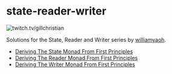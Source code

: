 # state-reader-writer

![twitch.tv/gillchristian](https://img.shields.io/badge/twitch.tv-gillchristian-purple?logo=twitch&style=for-the-badge)

Solutions for the State, Reader and Writer series by [williamyaoh](https://twitter.com/williamyaoh).

- [Deriving The State Monad From First Principles](https://williamyaoh.com/posts/2020-07-12-deriving-state-monad.html)
- [Deriving The Reader Monad From First Principles](https://williamyaoh.com/posts/2020-07-19-deriving-reader-monad.html)
- [Deriving The Writer Monad From First Principles](https://williamyaoh.com/posts/2020-07-26-deriving-writer-monad.html)
